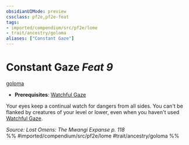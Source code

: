 ```yaml
---
obsidianUIMode: preview
cssclass: pf2e,pf2e-feat
tags:
- imported/compendium/src/pf2e/lome
- trait/ancestry/goloma
aliases: ["Constant Gaze"]
---
```

# Constant Gaze  *Feat 9*  
[goloma](goloma-lome.md)  

- **Prerequisites**: [Watchful Gaze](watchful-gaze-lome.md)

Your eyes keep a continual watch for dangers from all sides. You can't be flanked by creatures of your level or lower, even when you haven't used [Watchful Gaze](watchful-gaze-lome.md).

*Source: Lost Omens: The Mwangi Expanse p. 118*  
%% #imported/compendium/src/pf2e/lome #trait/ancestry/goloma %%